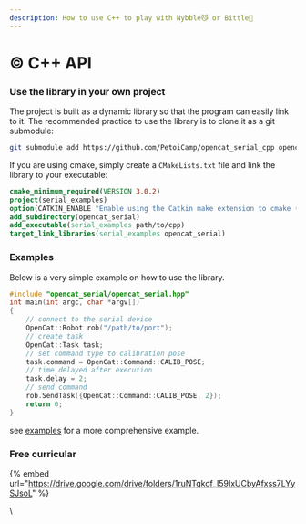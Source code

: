 ```yaml
---
description: How to use C++ to play with Nybble😼 or Bittle🐶
---
```


# ©️ C++ API

### Use the library in your own project

The project is built as a dynamic library so that the program can easily link to it. The recommended practice to use the library is to clone it as a git submodule:

```bash
git submodule add https://github.com/PetoiCamp/opencat_serial_cpp opencat_serial
```

If you are using cmake, simply create a `CMakeLists.txt` file and link the library to your executable:

```cmake
cmake_minimum_required(VERSION 3.0.2)
project(serial_examples)
option(CATKIN_ENABLE "Enable using the Catkin make extension to cmake (ie for ROS)" OFF)
add_subdirectory(opencat_serial)
add_executable(serial_examples path/to/cpp)
target_link_libraries(serial_examples opencat_serial)
```

### Examples

Below is a very simple example on how to use the library.

```cpp
#include "opencat_serial/opencat_serial.hpp"
int main(int argc, char *argv[])
{
    // connect to the serial device
    OpenCat::Robot rob("/path/to/port");
    // create task
    OpenCat::Task task;
    // set command type to calibration pose
    task.command = OpenCat::Command::CALIB_POSE;
    // time delayed after execution
    task.delay = 2;
    // send command
    rob.SendTask({OpenCat::Command::CALIB_POSE, 2});
    return 0;
}
```

see [examples](https://github.com/PetoiCamp/opencat\_serial\_cpp/blob/main/examples/serial\_examples.cpp) for a more comprehensive example.

### Free curricular

{% embed url="https://drive.google.com/drive/folders/1ruNTqkof_I59IxUCbyAfxss7LYySJsoL" %}

\
